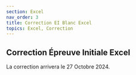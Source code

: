 ```yaml
---
section: Excel
nav_order: 3
title: Correction EI Blanc Excel
topics: Excel, Correction
---
```


## **Correction Épreuve Initiale Excel**

La correction arrivera le 27 Octobre 2024.
